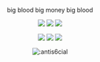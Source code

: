 <p align=center>big blood big money big blood</p>


<p align="center">
  <a href="https://github.com/antis6cial"><img src="https://img.shields.io/github/followers/antis6cial?style=for-the-badge"></img></a>
  <a href="https://github.com/antis6cial"><img src="https://img.shields.io/github/stars/antis6cial?style=for-the-badge"></img></a>
  <a href="https://github.com/antis6cial"><img src="https://komarev.com/ghpvc/?username=your-github-username&style=for-the-badge"></img></a>
  </a>
</p>

<p align="center">
  <a href="https://github.com/antis6cial"><img src="https://img.shields.io/badge/html5-%23E34F26.svg?style=for-the-badge&logo=html5&logoColor=white"></a>
  <a href="https://github.com/antis6cial"><img src="https://img.shields.io/badge/css3-%231572B6.svg?style=for-the-badge&logo=css3&logoColor=white"></a>
  <a href="https://github.com/antis6cial"><img src="https://img.shields.io/badge/javascript-%23323330.svg?style=for-the-badge&logo=javascript&logoColor=%23F7DF1E"></a>
</p>

<p align="center"><img src="https://count.getloli.com/get/@:antis6cial" alt=":antis6cial" /></p>
